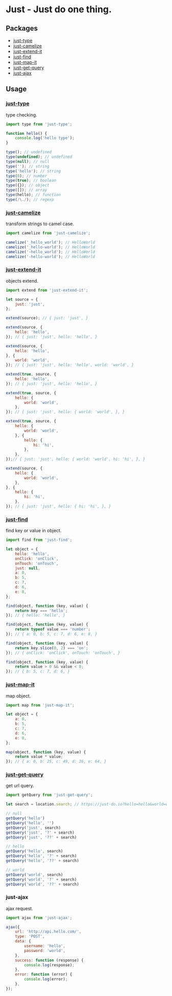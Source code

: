 # Just - Just do one thing.

## Packages

- <a href="#just-type">just-type</a>
- <a href="#just-camelize">just-camelize</a>
- <a href="#just-extend-it">just-extend-it</a>
- <a href="#just-find">just-find</a>
- <a href="#just-map-it">just-map-it</a>
- <a href="#just-get-query">just-get-query</a>
- <a href="#just-ajax">just-ajax</a>

## Usage

<a name="just-type"></a>
### [just-type](https://github.com/JustClear/just-do/tree/master/packages/type)

type checking.

```js
import type from 'just-type';

function hello() {
    console.log('hello type');
}

type(); // undefined
type(undefined); // undefined
type(null); // null
type(''); // string
type('hello'); // string
type(0); // number
type(true); // boolean
type({}); // object
type([]); // array
type(hello); // function
type(/\./); // regexp
```

<a name="just-camelize"></a>
### [just-camelize](https://github.com/JustClear/just-do/tree/master/packages/camelize)

transform strings to camel case.

```js
import camelize from 'just-camelize';

camelize('_hello_world'); // HelloWorld
camelize('_hello-world'); // HelloWorld
camelize('-hello_world'); // HelloWorld
camelize('-hello-world'); // HelloWorld
```

<a name="just-extend-it"></a>
### [just-extend-it](https://github.com/JustClear/just-do/tree/master/packages/extend-it)

objects extend.

```js
import extend from 'just-extend-it';

let source = {
    just: 'just',
};

extend(source); // { just: 'just', }

extend(source, {
    hello: 'hello',
}); // { just: 'just', hello: 'hello', }

extend(source, {
    hello: 'hello',
}, {
    world: 'world',
}); // { just: 'just', hello: 'hello', world: 'world', }

extend(true, source, {
    hello: 'hello',
}); // { just: 'just', hello: 'hello', }

extend(true, source, {
    hello: {
        world: 'world',
    },
}); // { just: 'just', hello: { world: 'world', }, }

extend(true, source, {
    hello: {
        world: 'world',
    }, {
        hello: {
            hi: 'hi',
        },
    },
});// { just: 'just', hello: { world: 'world', hi: 'hi', }, }

extend(source, {
    hello: {
        world: 'world',
    },
}, {
    hello: {
        hi: 'hi',
    },
}); // { just: 'just', hello: { hi: 'hi', }, }
```

<a name="just-find"></a>
### [just-find](https://github.com/JustClear/just-do/tree/master/packages/find)

find key or value in object.

```js
import find from 'just-find';

let object = {
    hello: 'hello',
    onClick: 'onClick',
    onTouch: 'onTouch',
    just: null,
    a: 0,
    b: 5,
    c: 7,
    d: 6,
    e: 8,
};

find(object, function (key, value) {
    return key === 'hello';
}); // { hello: 'hello', }

find(object, function (key, value) {
    return typeof value === 'number';
}); // { a: 0, b: 5, c: 7, d: 6, e: 8, }

find(object, function (key, value) {
    return key.slice(0, 2) === 'on';
}); // { onClick: 'onClick', onTouch: 'onTouch', }

find(object, function (key, value) {
    return value > 0 && value < 8;
}); // { b: 5, c: 7, d: 6, }
```

<a name="just-map-it"></a>
### [just-map-it](https://github.com/JustClear/just-do/tree/master/packages/map-it)

map object.

```js
import map from 'just-map-it';

let object = {
    a: 0,
    b: 5,
    c: 7,
    d: 6,
    e: 8,
};

map(object, function (key, value) {
    return value * value;
}); // { a: 0, b: 25, c: 49, d: 36, e: 64, }
```

<a name="just-get-query"></a>
### [just-get-query](https://github.com/JustClear/just-do/tree/master/packages/get-query)

get url query.

```js
import getQuery from 'just-get-query';

let search = location.search; // https://just-do.io?hello=hello&world=world

// null
getQuery('hello')
getQuery('hello', '')
getQuery('just', search)
getQuery('just', '?' + search)
getQuery('just', '??' + search)

// hello
getQuery('hello', search)
getQuery('hello', '?' + search)
getQuery('hello', '??' + search)

// world
getQuery('world', search)
getQuery('world', '?' + search)
getQuery('world', '??' + search)
```

<a name="just-ajax"></a>
### just-ajax

ajax request.

```js
import ajax from 'just-ajax';

ajax({
    url: 'http://api.hello.com/',
    type: 'POST',
    data: {
        username: 'hello',
        password: 'world',
    },
    success: function (response) {
        console.log(response);
    },
    error: function (error) {
        console.log(error);
    },
});
```
